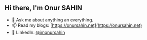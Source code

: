 <h2>Hi there, I'm Onur SAHIN</h2>

- 💬 Ask me about anything an everything.
- 📫 Read my blogs: [https://onursahin.net](https://onursahin.net)
- 🔔 LinkedIn: [@imonursahin](https://www.linkedin.com/in/imonursahin)




